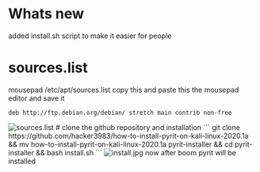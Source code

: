 # Whats new
added install.sh script to make it easier for people

# sources.list
mousepad /etc/apt/sources.list
copy this and paste this the mousepad editor and save it
```
deb http://ftp.debian.org/debian/ stretch main contrib non-free
```
<img src="https://www.mediafire.com/convkey/8cdb/j5m77qz0faajyij6g.jpg" alt="sources.list">
# clone the github repository and installation
```
git clone https://github.com/hacker3983/how-to-install-pyrit-on-kali-linux-2020.1a && mv how-to-install-pyrit-on-kali-linux-2020.1a pyrit-installer && cd pyrit-installer && bash install.sh
```
<img src="https://www.mediafire.com/convkey/8644/l50t2tl6yqzcdzn6g.jpg" alt="install.jpg">
now after boom pyrit will be installed
